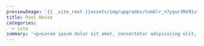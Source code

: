 ```yaml
---
previewImage: '{{ _site_root }}assets/img/upgrades/tumblr_n7ygur3NV91st5lhmo1_1280.jpg'
title: Pool House
categories:
  - site
summary: '<p>Lorem ipsum dolor sit amet, consectetur adipisicing elit, sed do eiusmod tempor incididunt ut labore et dolore magna aliqua. Ut enim ad minim veniam</p>'
---
```

